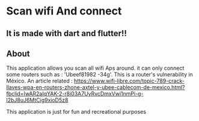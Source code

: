 # Scan wifi And connect
## It is made with dart and flutter!!

## About 

This application allows you scan all wifi Aps around. 
it can only connect some routers such as : 'Ubeef81982 -34g'. This is a router's vulnerability in México.
An article related : https://www.wifi-libre.com/topic-789-crack-llaves-wpa-en-routers-zhone-axtel-y-ubee-cablecom-de-mexico.html?fbclid=IwAR2aIqYAK-2-r8i03A7UyRvcDmxVwi1nmPi-g-l2bJ8uJ6MtCig9xioD5z8

This application is just for fun and recreational purposes
